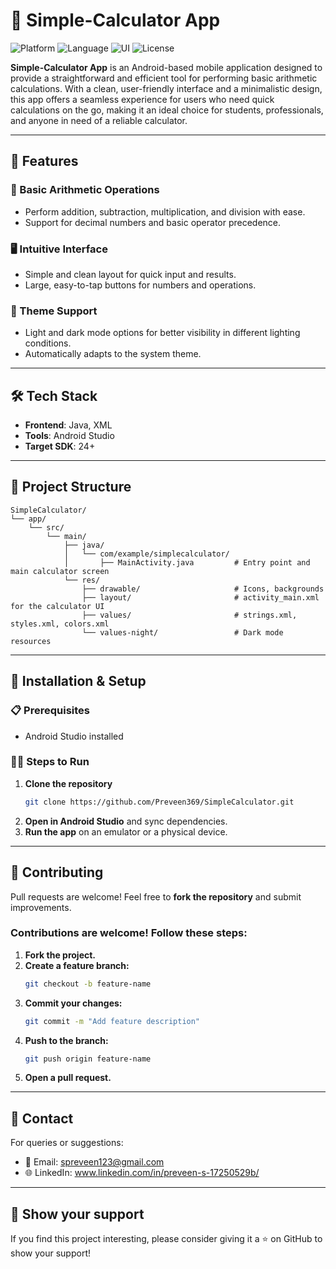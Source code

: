 # 🧮 Simple-Calculator App

![Platform](https://img.shields.io/badge/Platform-Android-blue.svg)
![Language](https://img.shields.io/badge/Language-Java-yellow.svg)
![UI](https://img.shields.io/badge/UI-XML-green.svg)
![License](https://img.shields.io/badge/License-MIT-lightgrey.svg)

**Simple-Calculator App** is an Android-based mobile application designed to provide a straightforward and efficient tool for performing basic arithmetic calculations. With a clean, user-friendly interface and a minimalistic design, this app offers a seamless experience for users who need quick calculations on the go, making it an ideal choice for students, professionals, and anyone in need of a reliable calculator.

---

## 🚀 Features  

### 🔢 Basic Arithmetic Operations
- Perform addition, subtraction, multiplication, and division with ease.
- Support for decimal numbers and basic operator precedence.

### 🖥️ Intuitive Interface
- Simple and clean layout for quick input and results.
- Large, easy-to-tap buttons for numbers and operations.

### 🎨 Theme Support
- Light and dark mode options for better visibility in different lighting conditions.
- Automatically adapts to the system theme.

---

## 🛠️ Tech Stack  

- **Frontend**: Java, XML  
- **Tools**: Android Studio
- **Target SDK**: 24+  

---

## 📂 Project Structure

```
SimpleCalculator/
└── app/
    └── src/
        └── main/
            ├── java/
            │   └── com/example/simplecalculator/
            │       ├── MainActivity.java         # Entry point and main calculator screen
            └── res/
                ├── drawable/                     # Icons, backgrounds
                ├── layout/                       # activity_main.xml for the calculator UI
                ├── values/                       # strings.xml, styles.xml, colors.xml
                └── values-night/                 # Dark mode resources
```

---

## 📲 Installation & Setup

### 📋 Prerequisites
- Android Studio installed

### 🧑‍💻 Steps to Run
1. **Clone the repository**
   ```sh
   git clone https://github.com/Preveen369/SimpleCalculator.git
   ```
2. **Open in Android Studio** and sync dependencies.
3. **Run the app** on an emulator or a physical device.

---

## 🤝 Contributing
Pull requests are welcome! Feel free to **fork the repository** and submit improvements.

### Contributions are welcome! Follow these steps:
1. **Fork the project.**
2. **Create a feature branch:**
   ```sh
   git checkout -b feature-name
   ```
3. **Commit your changes:**
   ```sh
   git commit -m "Add feature description"
   ```
4. **Push to the branch:**
   ```sh
   git push origin feature-name
   ```
5. **Open a pull request.**

---

## 📧 Contact
For queries or suggestions:
- 📧 Email: spreveen123@gmail.com
- 🌐 LinkedIn: www.linkedin.com/in/preveen-s-17250529b/

---

## 🌟 Show your support
If you find this project interesting, please consider giving it a ⭐ on GitHub to show your support!
